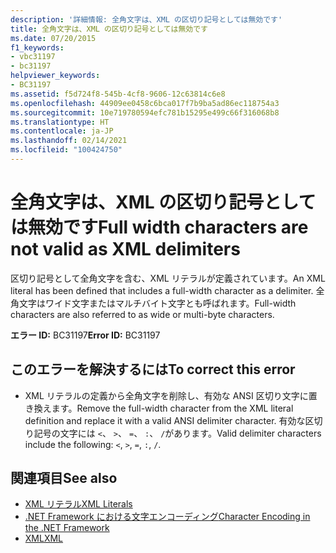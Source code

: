 ```yaml
---
description: '詳細情報: 全角文字は、XML の区切り記号としては無効です'
title: 全角文字は、XML の区切り記号としては無効です
ms.date: 07/20/2015
f1_keywords:
- vbc31197
- bc31197
helpviewer_keywords:
- BC31197
ms.assetid: f5d724f8-545b-4cf8-9606-12c63814c6e8
ms.openlocfilehash: 44909ee0458c6bca017f7b9ba5ad86ec118754a3
ms.sourcegitcommit: 10e719780594efc781b15295e499c66f316068b8
ms.translationtype: HT
ms.contentlocale: ja-JP
ms.lasthandoff: 02/14/2021
ms.locfileid: "100424750"
---
```

# <a name="full-width-characters-are-not-valid-as-xml-delimiters"></a><span data-ttu-id="38ba5-103">全角文字は、XML の区切り記号としては無効です</span><span class="sxs-lookup"><span data-stu-id="38ba5-103">Full width characters are not valid as XML delimiters</span></span>

<span data-ttu-id="38ba5-104">区切り記号として全角文字を含む、XML リテラルが定義されています。</span><span class="sxs-lookup"><span data-stu-id="38ba5-104">An XML literal has been defined that includes a full-width character as a delimiter.</span></span> <span data-ttu-id="38ba5-105">全角文字はワイド文字またはマルチバイト文字とも呼ばれます。</span><span class="sxs-lookup"><span data-stu-id="38ba5-105">Full-width characters are also referred to as wide or multi-byte characters.</span></span>  
  
 <span data-ttu-id="38ba5-106">**エラー ID:** BC31197</span><span class="sxs-lookup"><span data-stu-id="38ba5-106">**Error ID:** BC31197</span></span>  
  
## <a name="to-correct-this-error"></a><span data-ttu-id="38ba5-107">このエラーを解決するには</span><span class="sxs-lookup"><span data-stu-id="38ba5-107">To correct this error</span></span>  
  
- <span data-ttu-id="38ba5-108">XML リテラルの定義から全角文字を削除し、有効な ANSI 区切り文字に置き換えます。</span><span class="sxs-lookup"><span data-stu-id="38ba5-108">Remove the full-width character from the XML literal definition and replace it with a valid ANSI delimiter character.</span></span> <span data-ttu-id="38ba5-109">有効な区切り記号の文字には `<`、 `>`、 `=`、 `:`、 `/`があります。</span><span class="sxs-lookup"><span data-stu-id="38ba5-109">Valid delimiter characters include the following: `<`, `>`, `=`, `:`, `/`.</span></span>  
  
## <a name="see-also"></a><span data-ttu-id="38ba5-110">関連項目</span><span class="sxs-lookup"><span data-stu-id="38ba5-110">See also</span></span>

- [<span data-ttu-id="38ba5-111">XML リテラル</span><span class="sxs-lookup"><span data-stu-id="38ba5-111">XML Literals</span></span>](../language-reference/xml-literals/index.md)
- [<span data-ttu-id="38ba5-112">.NET Framework における文字エンコーディング</span><span class="sxs-lookup"><span data-stu-id="38ba5-112">Character Encoding in the .NET Framework</span></span>](../../standard/base-types/character-encoding.md)
- [<span data-ttu-id="38ba5-113">XML</span><span class="sxs-lookup"><span data-stu-id="38ba5-113">XML</span></span>](../programming-guide/language-features/xml/index.md)
